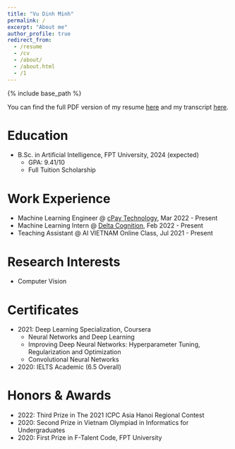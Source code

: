 ```yaml
---
title: "Vu Dinh Minh"
permalink: /
excerpt: "About me"
author_profile: true
redirect_from:
  - /resume
  - /cv
  - /about/
  - /about.html
  - /1
---
```


{% include base_path %}

You can find the full PDF version of my resume <a href="/files/vudinhminh_cv.pdf" target="_blank">here</a> and my transcript <a href="/files/vudinhminh_transcript.pdf" target="_blank">here</a>.

Education
======
* B.Sc. in Artificial Intelligence, FPT University, 2024 (expected)
  * GPA: 9.41/10
  * Full Tuition Scholarship


Work Experience
======
* Machine Learning Engineer @ <a href="https://www.cpay.technology" target="_blank">cPay Technology</a>, Mar 2022 - Present
* Machine Learning Intern @ <a href="https://deltacognition.com" target="_blank">Delta Cognition</a>, Feb 2022 - Present
* Teaching Assistant @ AI VIETNAM Online Class, Jul 2021 - Present


Research Interests
======
* Computer Vision


Certificates
======
* 2021: Deep Learning Specialization, Coursera
  * Neural Networks and Deep Learning
  * Improving Deep Neural Networks: Hyperparameter Tuning, Regularization and Optimization
  * Convolutional Neural Networks
* 2020: IELTS Academic (6.5 Overall)


Honors & Awards
======
* 2022: Third Prize in The 2021 ICPC Asia Hanoi Regional Contest
* 2020: Second Prize in Vietnam Olympiad in Informatics for Undergraduates
* 2020: First Prize in F-Talent Code, FPT University


<!-- Publications
======
  <ul>{% for post in site.publications %}
    {% include archive-single-cv.html %}
  {% endfor %}</ul> -->
